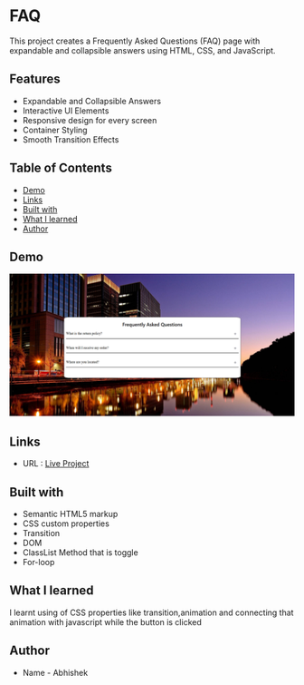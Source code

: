 # FAQ

This project creates a Frequently Asked Questions (FAQ) page with expandable and collapsible answers using HTML, CSS, and JavaScript.

## Features
- Expandable and Collapsible Answers
-  Interactive UI Elements
- Responsive design for every screen
- Container Styling
- Smooth Transition Effects

## Table of Contents

- [Demo](#demo)
- [Links](#links)
- [Built with](#built-with)
- [What I learned](#what-i-learned)
- [Author](#author)

## Demo

![](FAQ.png)

## Links
- URL : [Live Project](https://abhi1226l.github.io/FAQ/)

## Built with

- Semantic HTML5 markup
- CSS custom properties
- Transition
- DOM
- ClassList Method that is toggle
- For-loop

## What I learned

 I learnt using of CSS properties like transition,animation and connecting that animation with javascript while the button is clicked

 ## Author

- Name - Abhishek

